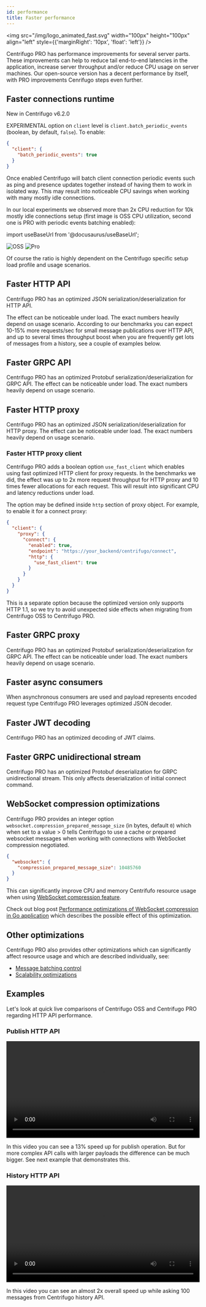 ```yaml
---
id: performance
title: Faster performance
---
```


<img src="/img/logo_animated_fast.svg" width="100px" height="100px" align="left" style={{'marginRight': '10px', 'float': 'left'}} />

Centrifugo PRO has performance improvements for several server parts. These improvements can help to reduce tail end-to-end latencies in the application, increase server throughput and/or reduce CPU usage on server machines. Our open-source version has a decent performance by itself, with PRO improvements Cenrifugo steps even further.

## Faster connections runtime

New in Centrifugo v6.2.0

EXPERIMENTAL option on `client` level is `client.batch_periodic_events` (boolean, by default, `false`). To enable:

```json title="config.json"
{
  "client": {
    "batch_periodic_events": true
  }
}
```

Once enabled Centrifugo will batch client connection periodic events such as ping and presence updates together instead of having them to work in isolated way. This may result into noticeable CPU savings when working with many mostly idle connections.

In our local experiments we observed more than 2x CPU reduction for 10k mostly idle connections setup (first image is OSS CPU utilization, second one is PRO with periodic events batching enabled):

import useBaseUrl from '@docusaurus/useBaseUrl';

<div style={{
  display: 'flex',
  flexWrap: 'wrap',
}}>
  <img
    src={useBaseUrl('/img/cpu_idle_oss.jpg')}
    alt="OSS"
    style={{ width: '50%', objectFit: 'contain' }}
  />
  <img
    src={useBaseUrl('/img/cpu_idle_pro.jpg')}
    alt="Pro"
    style={{ width: '50%', objectFit: 'contain' }}
  />
</div>

Of course the ratio is highly dependent on the Centrifugo specific setup load profile and usage scenarios.

## Faster HTTP API

Centrifugo PRO has an optimized JSON serialization/deserialization for HTTP API.

The effect can be noticeable under load. The exact numbers heavily depend on usage scenario. According to our benchmarks you can expect 10-15% more requests/sec for small message publications over HTTP API, and up to several times throughput boost when you are frequently get lots of messages from a history, see a couple of examples below.

## Faster GRPC API

Centrifugo PRO has an optimized Protobuf serialization/deserialization for GRPC API. The effect can be noticeable under load. The exact numbers heavily depend on usage scenario.

## Faster HTTP proxy

Centrifugo PRO has an optimized JSON serialization/deserialization for HTTP proxy. The effect can be noticeable under load. The exact numbers heavily depend on usage scenario.

### Faster HTTP proxy client

Centrifugo PRO adds a boolean option `use_fast_client` which enables using fast optimized HTTP client for proxy requests. In the benchmarks we did, the effect was up to 2x more request throughput for HTTP proxy and 10 times fewer allocations for each request. This will result into significant CPU and latency reductions under load.

The option may be defined inside `http` section of proxy object. For example, to enable it for a connect proxy:

```json title="config.json"
{
  "client": {
    "proxy": {
      "connect": {
        "enabled": true,
        "endpoint": "https://your_backend/centrifugo/connect",
        "http": {
          "use_fast_client": true
        }
      }
    }
  }
}
```

This is a separate option because the optimized version only supports HTTP 1.1, so we try to avoid unexpected side effects when migrating from Centrifugo OSS to Centrifugo PRO.

## Faster GRPC proxy

Centrifugo PRO has an optimized Protobuf serialization/deserialization for GRPC API. The effect can be noticeable under load. The exact numbers heavily depend on usage scenario.

## Faster async consumers

When asynchronous consumers are used and payload represents encoded request type Centrifugo PRO leverages optimized JSON decoder.

## Faster JWT decoding

Centrifugo PRO has an optimized decoding of JWT claims.

## Faster GRPC unidirectional stream

Centrifugo PRO has an optimized Protobuf deserialization for GRPC unidirectional stream. This only affects deserialization of initial connect command.

## WebSocket compression optimizations

Centrifugo PRO provides an integer option `websocket.compression_prepared_message_size` (in bytes, default `0`) which when set to a value > 0 tells Centrifugo to use a cache or prepared websocket messages when working with connections with WebSocket compression negotiated.

```json title="config.json"
{
  "websocket": {
    "compression_prepared_message_size": 10485760
  }
}
```

This can significantly improve CPU and memory Centrifufo resource usage when using [WebSocket compression feature](../transports/websocket.md#websocketcompression).

Check out blog post [Performance optimizations of WebSocket compression in Go application](/blog/2024/08/19/optimizing-websocket-compression) which describes the possible effect of this optimization.

## Other optimizations

Centrifugo PRO also provides other optimizations which can significantly affect resource usage and which are described individually, see:

* [Message batching control](./client_msg_batching.md)
* [Scalability optimizations](./scalability.md)

## Examples

Let's look at quick live comparisons of Centrifugo OSS and Centrifugo PRO regarding HTTP API performance.

### Publish HTTP API 

<video width="100%" controls>
  <source src="/img/pro_api_publish_perf.mp4" type="video/mp4" />
  Sorry, your browser doesn't support embedded video.
</video>

In this video you can see a 13% speed up for publish operation. But for more complex API calls with larger payloads the difference can be much bigger. See next example that demonstrates this.

### History HTTP API

<video width="100%" controls>
  <source src="/img/pro_api_history_perf.mp4" type="video/mp4" />
  Sorry, your browser doesn't support embedded video.
</video>

In this video you can see an almost 2x overall speed up while asking 100 messages from Centrifugo history API.
